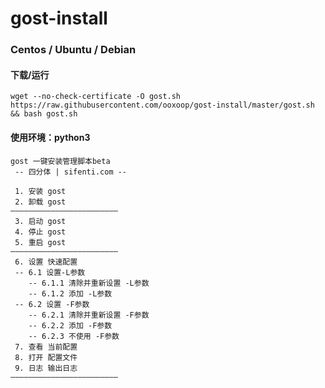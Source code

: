 # gost-install
### Centos / Ubuntu / Debian
#### 下载/运行
```
wget --no-check-certificate -O gost.sh https://raw.githubusercontent.com/ooxoop/gost-install/master/gost.sh && bash gost.sh
```
#### 使用环境：python3
```
gost 一键安装管理脚本beta 
 -- 四分体 | sifenti.com --

 1. 安装 gost
 2. 卸载 gost
————————————————————————
 3. 启动 gost
 4. 停止 gost
 5. 重启 gost
————————————————————————
 6. 设置 快速配置
 -- 6.1 设置-L参数
    -- 6.1.1 清除并重新设置 -L参数
    -- 6.1.2 添加 -L参数
 -- 6.2 设置 -F参数  
    -- 6.2.1 清除并重新设置 -F参数
    -- 6.2.2 添加 -F参数
    -- 6.2.3 不使用 -F参数
 7. 查看 当前配置
 8. 打开 配置文件
 9. 日志 输出日志
————————————————————————
```
